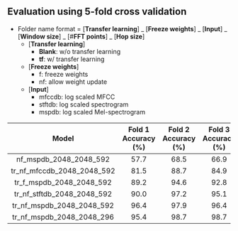 ## Evaluation using 5-fold cross validation

- Folder name format = [**Transfer learning**] _ [**Freeze weights**] _ [**Input**] _ [**Window size**] _ [#**FFT points**] _ [**Hop size**] 
  - [**Transfer learning**]
    - **Blank**: w/o transfer learning
    - **tf**: w/ transfer learning
  - [**Freeze weights**]
    - f: freeze weights
    - nf: allow weight update
  - [**Input**]
    - mfccdb: log scaled MFCC
    - stftdb: log scaled spectrogram
    - mspdb: log scaled Mel-spectrogram



|        Model        | Fold 1 Accuracy (%) | Fold 2 Accuracy (%) | Fold 3 Accuracy (%) | Fold 4 Accuracy (%) | Fold 5 Accuracy (%) | Mean Accuracy (%) |
| :----------------------------: | :----: | :----: | :----: | :----: | :----: | :--: |
|     nf_mspdb_2048_2048_592     |  57.7  |  68.5  |  66.9  |  69.7  |  60.3  | 64.6 |
| tr_nf_mfccdb_2048_2048_592 |  81.5  |  88.7  |  84.9  |  84.9  |  83.8  | 84.8 |
|   tr_f_mspdb_2048_2048_592   |  89.2  |  94.6  |  92.8  |  93.8  |  91.0  | 92.3 |
| tr_nf_stftdb_2048_2048_592 |  90.0  |  97.2  |  95.1  |  96.2  |  94.9  | 94.7 |
| tr_nf_mspdb_2048_2048_592 |  96.4  |  97.9  |  96.4  |  96.7  |  96.2  | 96.7 |
| tr_nf_mspdb_2048_2048_296 |  95.4  |  98.7  |  98.7  |  97.4  |  97.7  | 97.6 |

